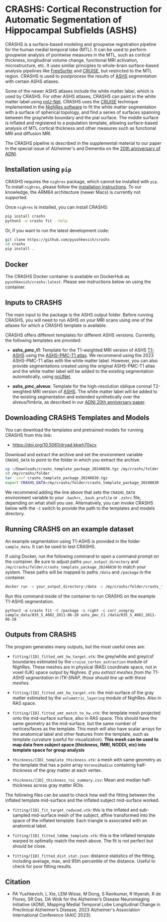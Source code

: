# CRASHS: Cortical Reconstruction for Automatic Segmentation of Hippocampal Subfields (ASHS)
CRASHS is a surface-based modeling and groupwise registration pipeline for the human medial temporal lobe (MTL). It can be used to perform groupwise analysis of pointwise measures in the MTL, such as cortical thickness, longitudinal volume change, functional MRI activation, microstructure, etc. It uses similar principles to whole-brain surface-based analysis pipelines like [FreeSurfer](https://surfer.nmr.mgh.harvard.edu/) and [CRUISE](https://doi.org/10.1016/j.neuroimage.2004.06.043), but restricted to the MTL region. CRASHS is used to postprocess the results of [ASHS](https://github.com/pyushkevich/ashs) segmentation with certain ASHS atlases.

Some of the newer ASHS atlases include the white matter label, which is used by CRASHS. For other ASHS atlases, CRASHS can paint in the white matter label using [nnU-Net](https://github.com/MIC-DKFZ/nnUNet). CRASHS uses the [CRUISE](https://doi.org/10.1016/j.neuroimage.2004.06.043) technique implemented in the [NighRes software](https://nighres.readthedocs.io/en/latest/) to fit the white matter segmentation with a surface of spherical topology, and find a series of surfaces spanning between the gray/white boundary and the pial surface. The middle surface is inflated and registered to a population template, allowing surface-based analysis of MTL cortical thickness and other measures such as functional MRI and diffusion MRI. 

The CRASHS pipeline is described in the supplemental material to our paper in the special issue of Alzheimer's and Dementia on the [20th anniversary of ADNI](https://doi.org/10.1002/alz.14161).

## Installation using `pip`

CRASHS requires the `nighres` package, which cannot be installed with `pip`. To install `nighres`, please follow the [installation instructions](https://nighres.readthedocs.io/en/latest/). To our knowledge, the ARM64 architecture (newer Macs) is currently not supported.

Once `nighres` is installed, you can install CRASHS:

```sh
pip install crashs
python3 -m crashs fit --help
```

Or, if you want to run the latest development code:

```sh
git clone https://github.com/pyushkevich/crashs
cd crashs
pip install .
```

## Docker
The CRASHS Docker container is available on DockerHub as `pyushkevich/crashs:latest`. Please see instructions below on using the container.

## Inputs to CRASHS
The main input to the package is the ASHS output folder. Before running CRASHS, you will need to run ASHS on your MRI scans using one of the atlases for which a CRASHS template is available. 

CRASHS offers different templates for different ASHS versions. Currently, the following templates are provided:

* **ashs_pmc_t1**: Template for the T1-weighted MRI version of ASHS [T1-ASHS](https://doi.org/10.1002/hbm.24607) using the [ASHS-PMC-T1 atlas](https://www.nitrc.org/frs/?group_id=370). We recommend using the 2023 ASHS-PMC-T1 atlas with the white matter label. However, you can also provide segmentations created using the original ASHS-PMC-T1 atlas and the white matter label will be added to the existing segmentation automatically, using [nnUNet](https://github.com/MIC-DKFZ/nnUNet). 

* **ashs_pmc_alveus**: Template for the high-resolution oblique coronal T2-weighted MRI version of [ASHS](https://doi.org/10.1002/hbm.22627). The white matter label will be added to the existing segmentation and extended synthetically over the alveus/fimbria, as described in our [ADNI 20th anniversary paper](https://doi.org/10.1002/alz.14161).

## Downloading CRASHS Templates and Models 

You can download the templates and pretrained models for running CRASHS from this link:

* https://doi.org/10.5061/dryad.kkwh70scx

Download and extract the archive and set the environment variable `CRASHS_DATA` to point to the folder in which you extract the archive.

```sh
cp ~/Downloads/crashs_template_package_20240830.tgz /my/crashs/folder
cd /my/crashs/folder
tar -zxvf crashs_template_package_20240830.tgz
export CRASHS_DATA=/my/crashs/folder/crashs_template_package_20240830
```

We recommend adding the line above that sets the `CRASHS_DATA` environment variable to your `.bashrc`, `.bash_profile` or `.zshrc` file, depending on what shell you use. Alternatively, you can invoke CRASHS below with the `-C` switch to provide the path to the templates and models directory.

## Running CRASHS on an example dataset 

An example segmentation using T1-ASHS is provided in the folder `sample_data`. It can be used to test CRASHS.

If using Docker, run the following command to open a command prompt on the container. Be sure to adjust paths `your_output_directory` and `/my/crashs/folder/crashs_template_package_20240830` to match your system. These paths will be mapped to paths `/data` and `/package` in the container.

```sh
docker run -v your_output_directory:/data -v /my/crashs/folder/crashs_template_package_20240830:/package -it pyushkevich/crashs:latest /bin/bash
```

Run this command inside of the container to run CRASHS on the example T1-ASHS segmentation.

```
python3 -m crashs fit -C /package -s right -c corr_usegray sample_data/035_S_4082_2011-06-28 ashs_pmc_t1 /data/035_S_4082_2011-06-28
```




 
## Outputs from CRASHS
The program generates many outputs, but the most useful ones are:
* `fitting/[ID]_fitted_omt_hw_target.vtk`: the grey/white and grey/csf boundaries estimated by the `cruise_cortex_extraction` module of NighRes. These meshes are in physical (RAS) coordinate space, not in voxel (IJK) space output by Nighres. *If you extract meshes from the T1-ASHS segmentation in ITK-SNAP, those should line up with these meshes.*

* `fitting/[ID]_fitted_omt_hw_target.vtk`: the mid-surface of the gray matter estimated by the `volumetric_layering` module of NighRes. Also in RAS space.

* `fitting/[ID]_fitted_omt_match_to_hw.vtk`: the template mesh projected onto the mid-surface surface, also in RAS space. This should have the same geometry as the mid-surface, but the same number of vertices/faces as the template. This mesh will also have scalar arrays for the anatomical label and other features from the template, such as template curvature (useful for visualization). **This mesh can be used to map data from subject space (thickness, fMRI, NODDI, etc) into template space for group analysis**

* `thickness/[ID]_template_thickness.vtk`: a mesh with same geometry as the template that has a point array `VoronoiRadius` containing half-thickness of the gray matter at each vertex.

* `thickness/[ID]_thickness_roi_summary.csv`: Mean and median half-thickness across gray matter ROIs.



The following files can be used to check how well the fitting between the inflated template mid-surface and the inflated subject mid-surface worked.

* `fitting/[ID]_fit_target_reduced.vtk`: this is the inflated and sub-sampled mid-surface mesh of the subject, affine transformed into the space of the inflated template. Each triangle is associated with an anatomical label.

* `fitting/[ID]_fitted_lddmm_template.vtk`: this is the inflated template warped to optimally match the mesh above. The fit is not perfect but should be close.

* `fitting/[ID]_fitted_dist_stat.json`: distance statistics of the fitting, including average, max, and 95th percentile of the distance. Useful to check for poor fitting results.

## Citation
* PA Yushkevich, L Xie, LEM Wisse, M Dong, S Ravikumar, R Ittyerah,  R de Flores, SR Das, DA Wolk for the Alzheimer’s Disease Neuroimaging Initiative (ADNI), Mapping Medial Temporal Lobe Longitudinal Change in Preclinical Alzheimer’s Disease, 2023 Alzheimer's Association International Conference (AAIC 2023).


    
